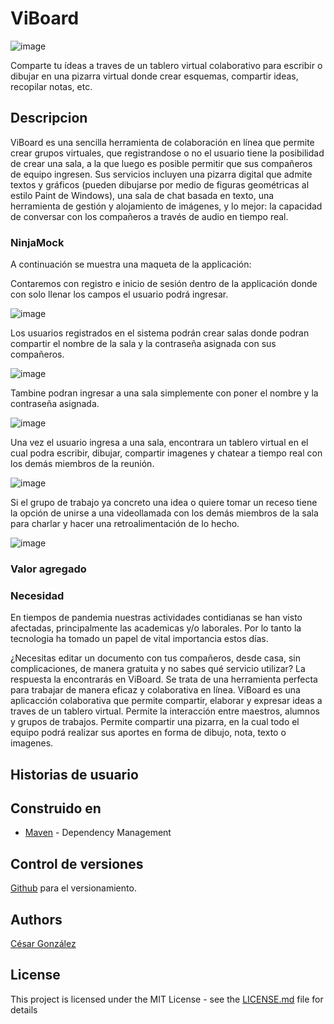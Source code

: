 # ViBoard

![image](https://github.com/csarssj/ARSW-ViBoard/blob/master/img/ViBoarrd.png)

Comparte tu ídeas a traves de un tablero virtual colaborativo para escribir o dibujar en una pizarra virtual donde crear esquemas, compartir ideas, recopilar notas, etc.

## Descripcion

ViBoard es una sencilla herramienta de colaboración en línea que permite crear grupos virtuales, que registrandose o no el usuario  tiene la posibilidad de crear  una sala,
a la que luego es posible permitir que sus compañeros de equipo ingresen. Sus servicios incluyen una pizarra digital que admite textos y gráficos (pueden dibujarse por medio de figuras geométricas al estilo Paint de Windows),
una sala de chat basada en texto, una herramienta de gestión y alojamiento de imágenes, y lo mejor: la capacidad de conversar con los compañeros a través de audio en tiempo real.




### NinjaMock

A continuación se muestra una maqueta de la applicación:

Contaremos con registro e inicio de sesión dentro de la applicación donde con solo llenar los campos el usuario podrá ingresar.

![image](https://github.com/csarssj/ARSW-ViBoard/blob/master/img/login.png)

Los usuarios registrados  en el sistema podrán crear salas donde podran compartir el nombre de la sala y la contraseña asignada con sus compañeros.

![image](https://github.com/csarssj/ARSW-ViBoard/blob/master/img/create.png)

Tambine podran ingresar a una sala simplemente con poner el nombre y la contraseña asignada.

![image](https://github.com/csarssj/ARSW-ViBoard/blob/master/img/login.png)

Una vez el usuario ingresa a una sala, encontrara un tablero virtual en el cual podra escribir, dibujar, compartir imagenes y chatear a tiempo real con los 
demás miembros de la reunión.

![image](https://github.com/csarssj/ARSW-ViBoard/blob/master/img/board.png)

Si el grupo de trabajo ya concreto una idea o quiere tomar un receso tiene la opción de unirse a una videollamada con los demás miembros de la sala para charlar y hacer una 
retroalimentación de lo hecho.

![image](https://github.com/csarssj/ARSW-ViBoard/blob/master/img/video.png)


### Valor agregado

### Necesidad

En tiempos de pandemia nuestras actividades contidianas se han visto afectadas, principalmente las academicas y/o laborales. Por lo tanto la tecnologia ha tomado un papel de 
vital importancia estos días. 

¿Necesitas editar un documento con tus compañeros, desde casa, sin complicaciones, de manera gratuita y no sabes qué servicio utilizar? La respuesta la encontrarás en ViBoard.
Se trata de una herramienta perfecta para trabajar de manera eficaz y colaborativa en línea.
ViBoard es una aplicacción colaborativa que permite compartir, elaborar y expresar ideas a traves de un tablero virtual. Permite la interacción entre maestros, alumnos y 
grupos de trabajos. Permite compartir una pizarra, en la cual todo el equipo podrá realizar sus aportes en forma de  dibujo, nota, texto o imagenes.

## Historias de usuario

## Construido en

* [Maven](https://maven.apache.org/) - Dependency Management


## Control de versiones 

[Github](https://github.com/) para el versionamiento.

## Authors

[César González](https://github.com/csarssj) 

## License

This project is licensed under the MIT License - see the [LICENSE.md](LICENSE.md) file for details
